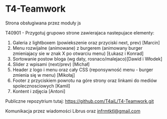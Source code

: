 # T4-Teamwork
Strona obsługiwana przez moduły js

T40901 - Przygotuj grupowo strone zawierajaca nastepujace elementy:

1. Galeria z lightboxem (powiekszenie oraz przyciski next, prev) [Marcin]
2. Menu rozwijalne (animowane) z burgerem (animowany burger zmieniajacy sie w znak X po otwarciu menu) [Łukasz i Konrad]
3. Sortowanie postow bloga (wg daty, rosnaco/malejaco)[Dawid i Włodek]
4. Slider z wpisami (next/prev) [Michał]
5. Header z logo i menu oraz cały CSS (reponsywność menu - burger zmienia się w menu) [Mikołaj]
6. Footer z przyciskiem powrotu na góre strony oraz linkami do mediów spolecznosciowych [Kamil]
7. Kontent i zdjęcia [Antoni]

Publiczne repozytrium tutaj: https://github.com/T4aiL/T4-Teamwork.git

Komunikacja przez wiadomości Librus oraz infrmtktl@gmail.com